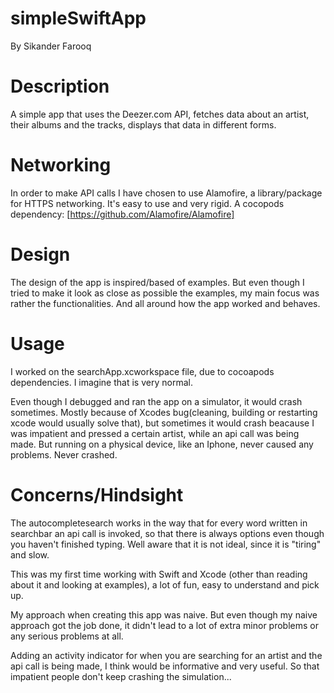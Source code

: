 # simpleSwiftApp
By Sikander Farooq

# Description
A simple app that uses the Deezer.com API, fetches data about an artist, their albums and the tracks, displays that data in different forms.

# Networking
In order to make API calls I have chosen to use Alamofire, a library/package for HTTPS networking. It's easy to use and very rigid. A cocopods dependency: [https://github.com/Alamofire/Alamofire]

# Design
The design of the app is inspired/based of examples. But even though I tried to make it look as close as possible the examples, my main focus was rather the functionalities. And all around how the app worked and behaves. 

# Usage
I worked on the searchApp.xcworkspace file, due to cocoapods dependencies. I imagine that is very normal.

Even though I debugged and ran the app on a simulator, it would crash sometimes. Mostly because of Xcodes bug(cleaning, building or restarting xcode would usually solve that), but sometimes it would crash beacause I was impatient and pressed a certain artist, while an api call was being made. But running on a physical device, like an Iphone, never caused any problems. Never crashed.

# Concerns/Hindsight
The autocompletesearch works in the way that for every word written in searchbar an api call is invoked, so that there is always options even though you haven't finished typing. Well aware that it is not ideal, since it is "tiring" and slow. 

This was my first time working with Swift and Xcode (other than reading about it and looking at examples), a lot of fun, easy to understand and pick up. 

My approach when creating this app was naive. But even though my naive approach got the job done, it didn't lead to a lot of extra minor problems or any serious problems at all. 

Adding an activity indicator for when you are searching for an artist and the api call is being made, I think would be informative and very useful. So that impatient people don't keep crashing the simulation...

